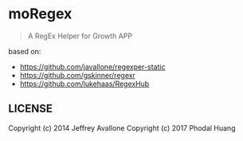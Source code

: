 # moRegex

> A RegEx Helper for Growth APP


based on:

 - https://github.com/javallone/regexper-static
 - https://github.com/gskinner/regexr
 - https://github.com/lukehaas/RegexHub

LICENSE
---

Copyright (c) 2014 Jeffrey Avallone
Copyright (c) 2017 Phodal Huang
